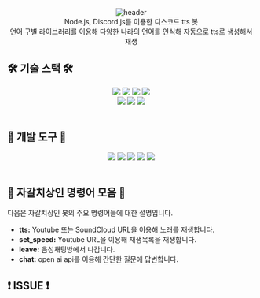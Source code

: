 <div align="center">
  <img src="https://capsule-render.vercel.app/api?type=waving&height=250&color=5865f2&fontColor=363636&text=%EB%94%94%EC%8A%A4%EC%BD%94%EB%93%9C%20TTS%20%EB%B4%87" alt="header"/>
</div>

<div align="center">
    Node.js, Discord.js를 이용한 디스코드 tts 봇
    <br>
    언어 구별 라이브러리를 이용해 다양한 나라의 언어를 인식해 자동으로 tts로 생성해서 재생
</div>

## 🛠️ 기술 스택 🛠️

<div align="center">
    <img src="https://img.shields.io/badge/node.js-339933?style=for-the-badge&logo=nodedotjs&logoColor=white">
    <img src="https://img.shields.io/badge/javascript-F7DF1E?style=for-the-badge&logo=javascript&logoColor=white">
    <img src="https://img.shields.io/badge/ffmpeg-007808?style=for-the-badge&logo=ffmpeg&logoColor=white">
    <img src="https://img.shields.io/badge/dotenv-ECD53F?style=for-the-badge&logo=dotenv&logoColor=white">
    <br>
    <img src="https://img.shields.io/badge/pm2-2B037A?style=for-the-badge&logo=pm2&logoColor=white">
    <img src="https://img.shields.io/badge/docker-2496ED?style=for-the-badge&logo=docker&logoColor=white">
    <img src="https://img.shields.io/badge/discord.js-5865F2?style=for-the-badge&logo=discord&logoColor=white">
</div>

<br>

## 🧰 개발 도구 🧰

<div align="center">
    <img src="https://img.shields.io/badge/VSCODE-007ACC?style=for-the-badge&logo=visualstudiocode&logoColor=white">
    <img src="https://img.shields.io/badge/git-F05032?style=for-the-badge&logo=git&logoColor=white">
    <img src="https://img.shields.io/badge/babel-F9DC3E?style=for-the-badge&logo=babel&logoColor=white">
    <img src="https://img.shields.io/badge/nodemon-76D04B?style=for-the-badge&logo=nodemon&logoColor=white">
     <img src="https://img.shields.io/badge/npm-CB3837?style=for-the-badge&logo=npm&logoColor=white">
</div>

<br>

## 🔰 자갈치상인 명령어 모음 🔰

다음은 자갈치상인 봇의 주요 명령어들에 대한 설명입니다.

- **tts:** Youtube 또는 SoundCloud URL을 이용해 노래를 재생합니다.
- **set_speed:** Youtube URL을 이용해 재생목록을 재생합니다.
- **leave:** 음성채팅방에서 나갑니다.
- **chat:** open ai api를 이용해 간단한 질문에 답변합니다.

## ❗ ISSUE ❗
